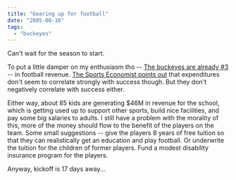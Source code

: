```yaml
---
title: "Gearing up for football"
date: "2005-08-16"
tags: 
  - "buckeyes"
---
```


Can't wait for the season to start.

To put a little damper on my enthusiasm tho -- [The buckeyes are already #3](http://www.fanblogs.com/ncaa/005403.php) -- in football revenue. [The Sports Economist points out](http://thesportseconomist.com/archive/2005_05_01__arch_file.htm#111711545198246615) that expenditures don't seem to correlate strongly with success though. But they don't negatively correlate with success either.

Either way, about 85 kids are generating $46M in revenue for the school, which is getting used up to support other sports, build nice facilities, and pay some big salaries to adults. I still have a problem with the morality of this, more of the money should flow to the benefit of the players on the team. Some small suggestions -- give the players 8 years of free tuition so that they can realistically get an education and play football. Or underwrite the tuition for the children of former players. Fund a modest disability insurance program for the players.

Anyway, kickoff is 17 days away...
